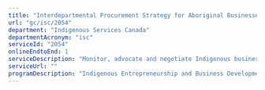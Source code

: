 ```yaml
---
title: "Interdepartmental Procurement Strategy for Aboriginal Businesses"
url: "gc/isc/2054"
department: "Indigenous Services Canada"
departmentAcronym: "isc"
serviceId: "2054"
onlineEndtoEnd: 1
serviceDescription: "Monitor, advocate and negotiate Indigenous business opportunities through the Procurement Strategy for Aboriginal Business. Conduct outreach and training sessions for other government departments for the up-take of the Procurement Strategy For Aboriginal Businesses"
serviceUrl: ""
programDescription: "Indigenous Entrepreneurship and Business Development"
---
```


